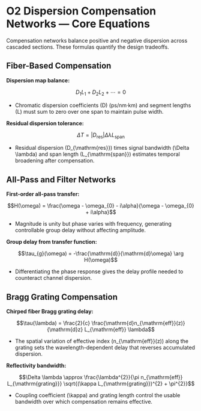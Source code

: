 # O2 Dispersion Compensation Networks — Core Equations

Compensation networks balance positive and negative dispersion across cascaded sections. These formulas quantify the design tradeoffs.

## Fiber-Based Compensation
**Dispersion map balance:**

$$D_{1} L_{1} + D_{2} L_{2} + \cdots = 0$$

- Chromatic dispersion coefficients \(D\) (ps/nm·km) and segment lengths \(L\) must sum to zero over one span to maintain pulse width.

**Residual dispersion tolerance:**

$$\Delta T = |D_{\mathrm{res}}| \Delta \lambda L_{\mathrm{span}}$$

- Residual dispersion \(D_{\mathrm{res}}\) times signal bandwidth \(\Delta \lambda\) and span length \(L_{\mathrm{span}}\) estimates temporal broadening after compensation.

## All-Pass and Filter Networks
**First-order all-pass transfer:**

$$H(\omega) = \frac{\omega - \omega_{0} - i\alpha}{\omega - \omega_{0} + i\alpha}$$

- Magnitude is unity but phase varies with frequency, generating controllable group delay without affecting amplitude.

**Group delay from transfer function:**

$$\tau_{g}(\omega) = -\frac{\mathrm{d}}{\mathrm{d}\omega} \arg H(\omega)$$

- Differentiating the phase response gives the delay profile needed to counteract channel dispersion.

## Bragg Grating Compensation
**Chirped fiber Bragg grating delay:**

$$\tau(\lambda) = \frac{2}{c} \frac{\mathrm{d}n_{\mathrm{eff}}(z)}{\mathrm{d}z} L_{\mathrm{eff}} \lambda$$

- The spatial variation of effective index \(n_{\mathrm{eff}}(z)\) along the grating sets the wavelength-dependent delay that reverses accumulated dispersion.

**Reflectivity bandwidth:**

$$\Delta \lambda \approx \frac{\lambda^{2}}{\pi n_{\mathrm{eff}} L_{\mathrm{grating}}} \sqrt{(\kappa L_{\mathrm{grating}})^{2} + \pi^{2}}$$

- Coupling coefficient \(\kappa\) and grating length control the usable bandwidth over which compensation remains effective.
